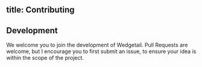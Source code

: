 title: Contributing
---
## Development

We welcome you to join the development of Wedgetail. Pull Requests are welcome, but I encourage you to first submit an issue, to ensure your idea is within the scope of the project.